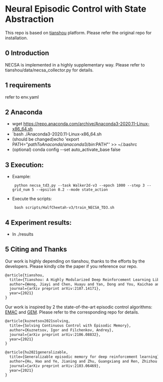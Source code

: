 # Neural Episodic Control with State Abstraction
This repo is based on [tianshou](https://tianshou.readthedocs.io/en/master/index.html) platform. Please refer the original repo for installation.

## 0 Introduction

  NECSA is implemented in a highly supplementary way. Please refer to tianshou/data/necsa_collector.py for details.

## 1 requirements

  refer to env.yaml

## 2 Anaconda

  * wget https://repo.anaconda.com/archive/Anaconda3-2020.11-Linux-x86_64.sh
  * `bash ./Anaconda3-2020.11-Linux-x86_64.sh
  * (should be changed)echo 'export PATH="$pathToAnaconda/anaconda3/bin:$PATH"' >> ~/.bashrc
  * (optional) conda config --set auto_activate_base false

## 3 Execution:
  
  * Example:
         
         python necsa_td3.py --task Walker2d-v3 --epoch 1000 --step 3 --grid_num 5 --epsilon 0.2 --mode state_action

  * Execute the scripts:
         
         bash scripts/HalfCheetah-v3/train_NECSA_TD3.sh

## 4 Experiment results:

  * In ./results

## 5 Citing and Thanks 

Our work is highly depending on tianshou, thanks to the efforts by the developers. Please kindly cite the paper if you reference our repo.

```latex
@article{tianshou,
  title={Tianshou: A Highly Modularized Deep Reinforcement Learning Library},
  author={Weng, Jiayi and Chen, Huayu and Yan, Dong and You, Kaichao and Duburcq, Alexis and Zhang, Minghao and Su, Yi and Su, Hang and Zhu, Jun},
  journal={arXiv preprint arXiv:2107.14171},
  year={2021}
}
```

Our work is inspired by 2 the state-of-the-art episodic control algorithms: [EMAC](https://github.com/schatty/EMAC) and [GEM](https://github.com/MouseHu/GEM). Please refer to the corresponding repo for details.

```latex
@article{kuznetsov2021solving,
  title={Solving Continuous Control with Episodic Memory},
  author={Kuznetsov, Igor and Filchenkov, Andrey},
  journal={arXiv preprint arXiv:2106.08832},
  year={2021}
}
```

```latex
@article{hu2021generalizable,
  title={Generalizable episodic memory for deep reinforcement learning},
  author={Hu, Hao and Ye, Jianing and Zhu, Guangxiang and Ren, Zhizhou and Zhang, Chongjie},
  journal={arXiv preprint arXiv:2103.06469},
  year={2021}
}
```
  
